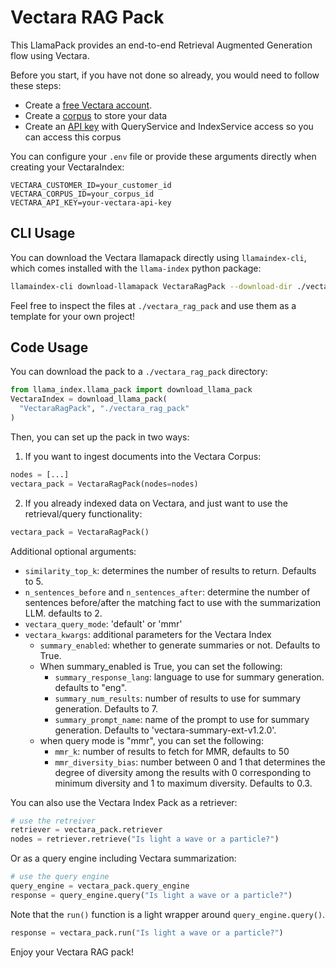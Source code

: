 # Vectara RAG Pack

This LlamaPack provides an end-to-end Retrieval Augmented Generation flow using Vectara.

Before you start, if you have not done so already, you would need to follow these steps:
- Create a [free Vectara account](https://vectara.com/integrations/llamaindex).
- Create a [corpus](https://docs.vectara.com/docs/console-ui/creating-a-corpus) to store your data
- Create an [API key](https://docs.vectara.com/docs/common-use-cases/app-authn-authz/api-keys) with QueryService and IndexService access so you can access this corpus

You can configure your `.env` file or provide these arguments directly when creating your VectaraIndex:

```
VECTARA_CUSTOMER_ID=your_customer_id
VECTARA_CORPUS_ID=your_corpus_id
VECTARA_API_KEY=your-vectara-api-key
```

## CLI Usage

You can download the Vectara llamapack directly using `llamaindex-cli`, which comes installed with the `llama-index` python package:

```bash
llamaindex-cli download-llamapack VectaraRagPack --download-dir ./vectara_rag_pack
```

Feel free to inspect the files at `./vectara_rag_pack` and use them as a template for your own project!

## Code Usage

You can download the pack to a `./vectara_rag_pack` directory:

```python
from llama_index.llama_pack import download_llama_pack
VectaraIndex = download_llama_pack(
  "VectaraRagPack", "./vectara_rag_pack"
)
```

Then, you can set up the pack in two ways:

1. If you want to ingest documents into the Vectara Corpus:

```python
nodes = [...]
vectara_pack = VectaraRagPack(nodes=nodes)
```

2. If you already indexed data on Vectara, and just want to use the retrieval/query functionality:

```python
vectara_pack = VectaraRagPack()
```

Additional optional arguments:
* `similarity_top_k`: determines the number of results to return. Defaults to 5.
* `n_sentences_before` and `n_sentences_after`: determine the number of sentences before/after the 
  matching fact to use with the summarization LLM. defaults to 2.
* `vectara_query_mode`: 'default' or 'mmr'
* `vectara_kwargs`: additional parameters for the Vectara Index
  * `summary_enabled`: whether to generate summaries or not. Defaults to True.
  * When summary_enabled is True, you can set the following:
    * `summary_response_lang`: language to use for summary generation. defaults to "eng".
    * `summary_num_results`: number of results to use for summary generation. Defaults to 7.
    * `summary_prompt_name`: name of the prompt to use for summary generation. 
      Defaults to 'vectara-summary-ext-v1.2.0'.
  * when query mode is "mmr", you can set the following:
    * `mmr_k`: number of results to fetch for MMR, defaults to 50
    * `mmr_diversity_bias`: number between 0 and 1 that determines the degree
      of diversity among the results with 0 corresponding
      to minimum diversity and 1 to maximum diversity. Defaults to 0.3.

You can also use the Vectara Index Pack as a retriever:

```python
# use the retreiver
retriever = vectara_pack.retriever
nodes = retriever.retrieve("Is light a wave or a particle?")
```

Or as a query engine including Vectara summarization:

```python
# use the query engine
query_engine = vectara_pack.query_engine
response = query_engine.query("Is light a wave or a particle?")
```

Note that the `run()` function is a light wrapper around `query_engine.query()`.

```python
response = vectara_pack.run("Is light a wave or a particle?")
```

Enjoy your Vectara RAG pack!
